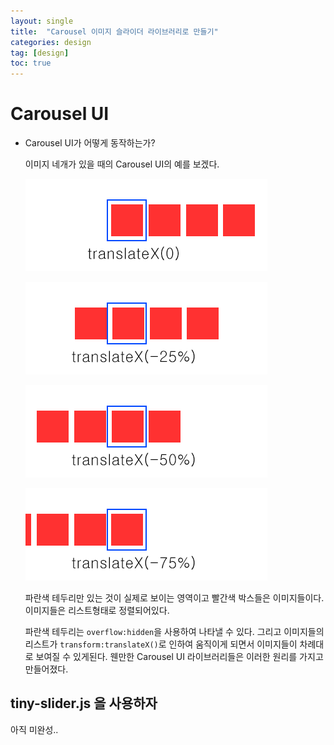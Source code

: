 ```yaml
---
layout: single
title:  "Carousel 이미지 슬라이더 라이브러리로 만들기"
categories: design
tag: [design]
toc: true
---
```


# Carousel UI
  - Carousel UI가 어떻게 동작하는가?

    이미지 네개가 있을 때의 Carousel UI의 예를 보겠다.

    ![carousel1](../images/2021-12-17-Carousel/carousel1.png)

    ![carousel2](../images/2021-12-17-Carousel/carousel2.png)

    ![carousel3](../images/2021-12-17-Carousel/carousel3.png)

    ![carousel4](../images/2021-12-17-Carousel/carousel4.png)

    파란색 테두리만 있는 것이 실제로 보이는 영역이고 빨간색 박스들은 이미지들이다. 이미지들은 리스트형태로 정렬되어있다.

    파란색 테두리는 `overflow:hidden`을 사용하여 나타낼 수 있다.
    그리고 이미지들의 리스트가 `transform:translateX()`로 인하여 움직이게 되면서 이미지들이 차례대로 보여질 수 있게된다.
     웬만한 Carousel UI 라이브러리들은 이러한 원리를 가지고 만들어졌다.

    
  ## tiny-slider.js 을 사용하자
  아직 미완성..